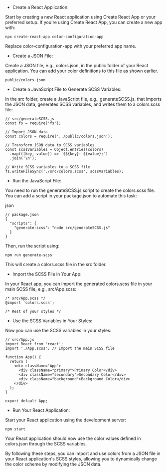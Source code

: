 * Create a React Application:

Start by creating a new React application using Create React App or your preferred setup. If you're using Create React App, you can create a new app with:

```
npx create-react-app color-configuration-app
```

Replace color-configuration-app with your preferred app name.

* Create a JSON File:

Create a JSON file, e.g., colors.json, in the public folder of your React application. You can add your color definitions to this file as shown earlier.

```
public/colors.json
```

* Create a JavaScript File to Generate SCSS Variables:

In the src folder, create a JavaScript file, e.g., generateSCSS.js, that imports the JSON data, generates SCSS variables, and writes them to a colors.scss file:

```
// src/generateSCSS.js
const fs = require('fs');

// Import JSON data
const colors = require('../public/colors.json');

// Transform JSON data to SCSS variables
const scssVariables = Object.entries(colors)
  .map(([key, value]) => `$${key}: ${value};`)
  .join('\n');

// Write SCSS variables to a SCSS file
fs.writeFileSync('./src/colors.scss', scssVariables);
```

* Run the JavaScript File:

You need to run the generateSCSS.js script to create the colors.scss file. You can add a script in your package.json to automate this task:

json
```
// package.json
{
  "scripts": {
    "generate-scss": "node src/generateSCSS.js"
  }
}
```

Then, run the script using:

```
npm run generate-scss
```
This will create a colors.scss file in the src folder.

* Import the SCSS File in Your App:

In your React app, you can import the generated colors.scss file in your main SCSS file, e.g., src/App.scss:

```
/* src/App.scss */
@import 'colors.scss';

/* Rest of your styles */
```

* Use the SCSS Variables in Your Styles:

Now you can use the SCSS variables in your styles:

```
// src/App.js
import React from 'react';
import './App.scss'; // Import the main SCSS file

function App() {
  return (
    <div className="App">
      <div className="primary">Primary Color</div>
      <div className="secondary">Secondary Color</div>
      <div className="background">Background Color</div>
    </div>
  );
}

export default App;
```

* Run Your React Application:

Start your React application using the development server:

```
npm start
```
Your React application should now use the color values defined in colors.json through the SCSS variables.

By following these steps, you can import and use colors from a JSON file in your React application's SCSS styles, allowing you to dynamically change the color scheme by modifying the JSON data.